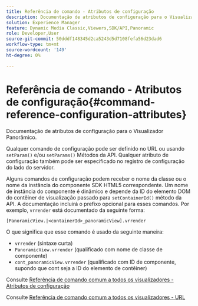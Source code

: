 ```yaml
---
title: Referência de comando - Atributos de configuração
description: Documentação de atributos de configuração para o Visualizador Panorâmico.
solution: Experience Manager
feature: Dynamic Media Classic,Viewers,SDK/API,Panoramic
role: Developer,User
source-git-commit: 50dddf148345d2ca5243d5d7108fefa56d23dad6
workflow-type: tm+mt
source-wordcount: '149'
ht-degree: 0%

---
```


# Referência de comando - Atributos de configuração{#command-reference-configuration-attributes}

Documentação de atributos de configuração para o Visualizador Panorâmico.

Qualquer comando de configuração pode ser definido no URL ou usando `setParam()` e/ou `setParams()` Métodos da API. Qualquer atributo de configuração também pode ser especificado no registro de configuração do lado do servidor.

Alguns comandos de configuração podem receber o nome da classe ou o nome da instância do componente SDK HTML5 correspondente. Um nome de instância do componente é dinâmico e depende da ID do elemento DOM do contêiner de visualização passado para `setContainerId()` método da API. A documentação incluirá o prefixo opcional para esses comandos. Por exemplo, `vrrender` está documentado da seguinte forma:

```
[PanoramicView.|<containerId>_panoramicView].vrrender
```

O que significa que esse comando é usado da seguinte maneira:

* `vrrender` (sintaxe curta)
* `PanoramicView.vrrender` (qualificado com nome de classe de componente)
* `cont_panoramicView.vrrender` (qualificado com ID de componente, supondo que cont seja a ID do elemento de contêiner)


Consulte [Referência de comando comum a todos os visualizadores - Atributos de configuração](../../../r-html5-viewer-20-cmdref-configattrib/r-html5-viewer-20-cmdref-configattrib.md#concept-850e0f2c49b949deb7cfbfd330d329bd)

Consulte [Referência de comando comum a todos os visualizadores - URL](../../../c-html5-viewer-20-cmdref-url/c-html5-viewer-20-cmdref-url.md#concept-9b337f349b7b406b8c33c7ee96b3e226)
